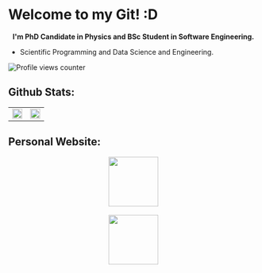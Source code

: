 # Welcome to my Git! :D

<p align="center">
  <b> 
    I'm PhD Candidate in Physics and BSc Student in Software Engineering. 
  </b>
</p>

- Scientific Programming and Data Science and Engineering.

![Profile views counter](https://komarev.com/ghpvc/?username=lucianofisica&&style=flat-square) 

## Github Stats:
<table><tr><td valign="top" width="50%">
   <img src="https://github-readme-stats.vercel.app/api?username=lucianofisica&theme=chartreuse-dark&show_icons=true&hide_border=false&count_private=true" align="center" style="width: 100%" />
</td><td valign="top" width="50%">
   <img src="https://github-readme-stats.vercel.app/api/top-langs/?username=lucianofisica&theme=chartreuse-dark&show_icons=true&hide_border=false&layout=compact" style="width: 100%" />
</td></tr></table>  

## Personal Website:
<p align='center'>
   <a href = "https://linktr.ee/lucianojrfis"><img width=100 height=100 src="https://upload.wikimedia.org/wikipedia/en/b/bf/Linktree_logo.svg"/></a>
</p> 

<p align='center'>
   <a href="https://linktr.ee/lucianojrfis"><img width=100 height=100 src="https://upload.wikimedia.org/wikipedia/en/b/bf/Linktree_logo.svg" style="border: 3px solid white;"/></a>
</p>
